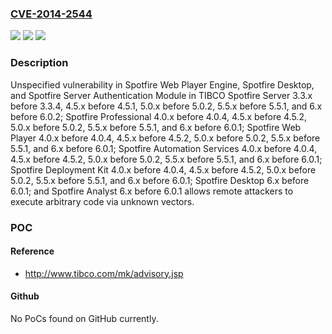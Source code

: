 ### [CVE-2014-2544](https://cve.mitre.org/cgi-bin/cvename.cgi?name=CVE-2014-2544)
![](https://img.shields.io/static/v1?label=Product&message=n%2Fa&color=blue)
![](https://img.shields.io/static/v1?label=Version&message=n%2Fa%20&color=brightgreen)
![](https://img.shields.io/static/v1?label=Vulnerability&message=n%2Fa&color=brightgreen)

### Description

Unspecified vulnerability in Spotfire Web Player Engine, Spotfire Desktop, and Spotfire Server Authentication Module in TIBCO Spotfire Server 3.3.x before 3.3.4, 4.5.x before 4.5.1, 5.0.x before 5.0.2, 5.5.x before 5.5.1, and 6.x before 6.0.2; Spotfire Professional 4.0.x before 4.0.4, 4.5.x before 4.5.2, 5.0.x before 5.0.2, 5.5.x before 5.5.1, and 6.x before 6.0.1; Spotfire Web Player 4.0.x before 4.0.4, 4.5.x before 4.5.2, 5.0.x before 5.0.2, 5.5.x before 5.5.1, and 6.x before 6.0.1; Spotfire Automation Services 4.0.x before 4.0.4, 4.5.x before 4.5.2, 5.0.x before 5.0.2, 5.5.x before 5.5.1, and 6.x before 6.0.1; Spotfire Deployment Kit 4.0.x before 4.0.4, 4.5.x before 4.5.2, 5.0.x before 5.0.2, 5.5.x before 5.5.1, and 6.x before 6.0.1; Spotfire Desktop 6.x before 6.0.1; and Spotfire Analyst 6.x before 6.0.1 allows remote attackers to execute arbitrary code via unknown vectors.

### POC

#### Reference
- http://www.tibco.com/mk/advisory.jsp

#### Github
No PoCs found on GitHub currently.

